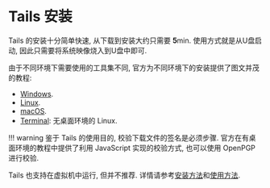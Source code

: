 # Tails 安装

Tails 的安装十分简单快速, 从下载到安装大约只需要 **5**min. 使用方式就是从U盘启动, 因此只需要将系统映像烧入到U盘中即可.  

由于不同环境下需要使用的工具集不同, 官方为不同环境下的安装提供了图文并茂的教程:  

- [Windows](https://tails.boum.org/install/windows/index.en.html).
- [Linux](https://tails.boum.org/install/linux/index.en.html).
- [macOS](https://tails.boum.org/install/mac/index.en.html).
- [Terminal](https://tails.boum.org/install/expert/index.en.html): 无桌面环境的 Linux.

!!! warning
    鉴于 Tails 的使用目的, 校验下载文件的签名是必须步骤. 官方在有桌面环境的教程中提供了利用 JavaScript 实现的校验方式, 也可以使用 OpenPGP 进行校验.  

Tails 也支持在虚拟机中运行, 但并不推荐. 详情请参考[安装方法](https://tails.boum.org/install/vm/index.en.html)和[使用方法](https://tails.boum.org/doc/advanced_topics/virtualization/index.en.html).  
